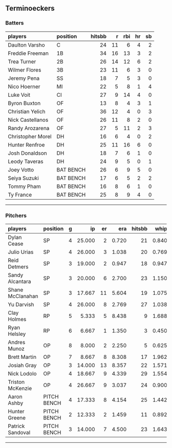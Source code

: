 ## Terminoeckers

### Batters

 
|players           |position  | hitsbb|  r| rbi| hr| sb| 
|:-----------------|:---------|------:|--:|---:|--:|--:| 
|Daulton Varsho    |C         |     24| 11|   6|  4|  2| 
|Freddie Freeman   |1B        |     34| 16|  13|  3|  2| 
|Trea Turner       |2B        |     26| 14|  12|  6|  2| 
|Wilmer Flores     |3B        |     23| 11|   6|  3|  0| 
|Jeremy Pena       |SS        |     18|  7|   5|  3|  0| 
|Nico Hoerner      |MI        |     22|  5|   8|  1|  4| 
|Luke Voit         |CI        |     27|  9|  14|  4|  0| 
|Byron Buxton      |OF        |     13|  8|   4|  3|  1| 
|Christian Yelich  |OF        |     36| 12|   4|  0|  3| 
|Nick Castellanos  |OF        |     26| 11|   8|  2|  0| 
|Randy Arozarena   |OF        |     27|  5|  11|  2|  3| 
|Christopher Morel |DH        |     16|  6|   4|  0|  2| 
|Hunter Renfroe    |DH        |     25| 11|  16|  6|  0| 
|Josh Donaldson    |DH        |     18|  7|   6|  1|  0| 
|Leody Taveras     |DH        |     24|  9|   5|  0|  1| 
|Joey Votto        |BAT BENCH |     26|  6|   9|  5|  0| 
|Seiya Suzuki      |BAT BENCH |     17|  6|   5|  2|  2| 
|Tommy Pham        |BAT BENCH |     16|  8|   6|  1|  0| 
|Ty France         |BAT BENCH |     25|  8|   9|  4|  0| 


* * *

### Pitchers

 
|players          |position    |  g|     ip| er|   era| hitsbb|  whip| so|  w| sv| 
|:----------------|:-----------|--:|------:|--:|-----:|------:|-----:|--:|--:|--:| 
|Dylan Cease      |SP          |  4| 25.000|  2| 0.720|     21| 0.840| 24|  4|  0| 
|Julio Urias      |SP          |  4| 26.000|  3| 1.038|     20| 0.769| 23|  4|  0| 
|Reid Detmers     |SP          |  3| 19.000|  2| 0.947|     18| 0.947| 25|  2|  0| 
|Sandy Alcantara  |SP          |  3| 20.000|  6| 2.700|     23| 1.150| 18|  1|  0| 
|Shane McClanahan |SP          |  3| 17.667| 11| 5.604|     19| 1.075| 14|  0|  0| 
|Yu Darvish       |SP          |  4| 26.000|  8| 2.769|     27| 1.038| 32|  2|  0| 
|Clay Holmes      |RP          |  5|  5.333|  5| 8.438|      9| 1.688|  6|  1|  1| 
|Ryan Helsley     |RP          |  6|  6.667|  1| 1.350|      3| 0.450| 10|  1|  3| 
|Andres Munoz     |OP          |  8|  8.000|  2| 2.250|      5| 0.625| 11|  0|  1| 
|Brett Martin     |OP          |  7|  8.667|  8| 8.308|     17| 1.962|  7|  0|  0| 
|Josiah Gray      |OP          |  3| 14.000| 13| 8.357|     22| 1.571| 16|  0|  0| 
|Nick Lodolo      |OP          |  4| 18.667|  9| 4.339|     29| 1.554| 25|  1|  0| 
|Triston McKenzie |OP          |  4| 26.667|  9| 3.037|     24| 0.900| 25|  1|  0| 
|Aaron Ashby      |PITCH BENCH |  4| 17.333|  8| 4.154|     25| 1.442| 22|  0|  0| 
|Hunter Greene    |PITCH BENCH |  2| 12.333|  2| 1.459|     11| 0.892| 14|  1|  0| 
|Patrick Sandoval |PITCH BENCH |  3| 14.000|  7| 4.500|     23| 1.643| 15|  0|  0| 


* * *


